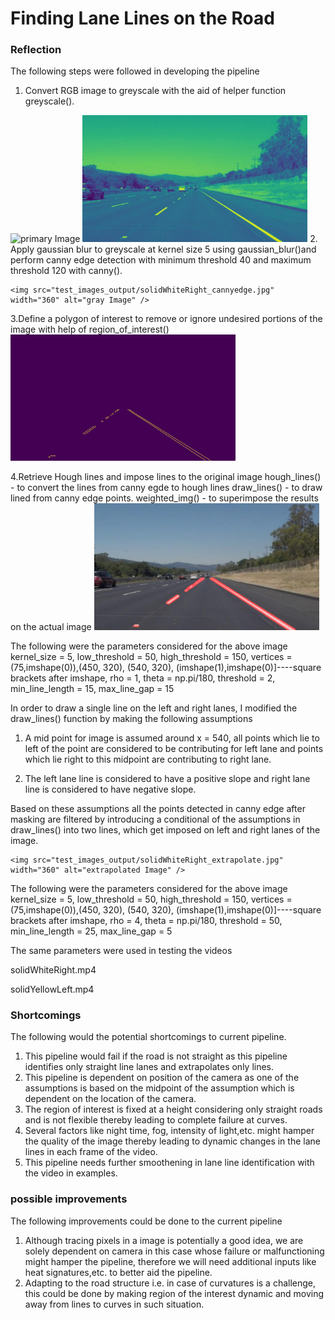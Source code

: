 # **Finding Lane Lines on the Road** 

### Reflection


The following steps were followed in developing the pipeline
1. Convert RGB image to greyscale with the aid of helper function greyscale().
<img src="test_images/solidWhiteRight.jpg" width="360" alt="primary Image" />
<img src="test_images_output/solidWhiteRight_gray.jpg" width="360" alt="gray Image" />
2. Apply gaussian blur to greyscale at kernel size 5 using gaussian_blur()and perform canny edge detection with minimum threshold 40 and maximum threshold 120 with canny().

    <img src="test_images_output/solidWhiteRight_cannyedge.jpg" width="360" alt="gray Image" />
3.Define a polygon of interest to remove or ignore undesired portions of the image with help of region_of_interest()
    <img src="test_images_output/solidWhiteRight_masked.jpg" width="360" alt="canny Image" />

4.Retrieve Hough lines and impose lines to the original image 
hough_lines() - to convert the lines from canny egde to hough lines
draw_lines() - to draw lined from canny edge points.
weighted_img() - to superimpose the results on the actual image
    <img src="test_images_output/solidWhiteRight.jpg" width="360" alt="final Image" />
 
 The following were the parameters considered for the above image
 kernel_size = 5, 
 low_threshold = 50, 
 high_threshold = 150, 
 vertices = (75,imshape(0)),(450, 320), (540, 320), (imshape(1),imshape(0)]----square brackets after imshape, 
 rho = 1, 
 theta = np.pi/180, 
 threshold = 2, 
 min_line_length = 15, 
 max_line_gap = 15


In order to draw a single line on the left and right lanes, I modified the draw_lines() function by making the following assumptions

1. A mid point for image is assumed around x = 540, all points which lie to left of the point are considered to be contributing for left lane and points which lie right to this midpoint are contributing to right lane.

2. The left lane line is considered to have a positive slope and right lane line is considered to have negative slope.

Based on these assumptions all the points detected in canny edge after masking are filtered by introducing a conditional of the assumptions in draw_lines() into two lines, which get imposed on left and right lanes of the image.

    <img src="test_images_output/solidWhiteRight_extrapolate.jpg" width="360" alt="extrapolated Image" />

The following were the parameters considered for the above image
 kernel_size = 5, 
 low_threshold = 50, 
 high_threshold = 150, 
 vertices = (75,imshape(0)),(450, 320), (540, 320), (imshape(1),imshape(0)]----square brackets after imshape, 
 rho = 4, 
 theta = np.pi/180, 
 threshold = 50, 
 min_line_length = 25, 
 max_line_gap = 5
 
The same parameters were used in testing the videos 

solidWhiteRight.mp4

solidYellowLeft.mp4

### Shortcomings


The following would the potential shortcomings to current pipeline.

1. This pipeline would fail if the road is not straight as this pipeline identifies only straight line lanes and extrapolates only lines.
2. This pipeline is dependent on position of the camera as one of the assumptions is based on the midpoint of the assumption which is dependent on the location of the camera.
3. The region of interest is fixed at a height considering only straight roads and is not flexible thereby leading to complete failure at curves.
4. Several factors like night time, fog, intensity of light,etc. might hamper the quality of the image thereby leading to dynamic changes in the lane lines in each frame of the video.
5. This pipeline needs further smoothening in lane line identification  with the video in examples.

### possible improvements

The following improvements could be done to the current pipeline

1. Although tracing pixels in a image is potentially a good idea, we are solely dependent on camera in this case whose failure or malfunctioning might hamper the pipeline, therefore we will need additional inputs like heat signatures,etc. to better aid the pipeline.
2. Adapting to the road structure i.e. in case of curvatures is a challenge, this could be done by making region of the interest dynamic and moving away from lines to curves in such situation.
